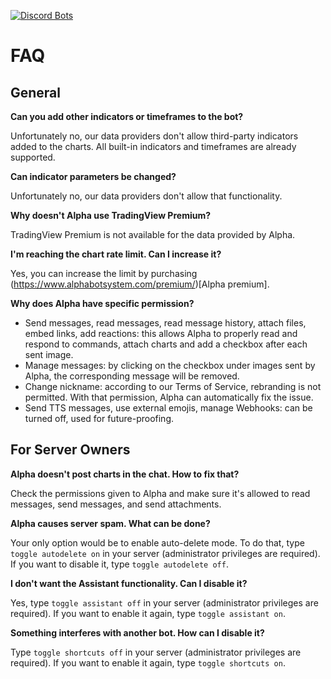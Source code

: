 [![Discord Bots](https://discordbots.org/api/widget/401328409499664394.svg)](https://discordbots.org/bot/401328409499664394)

# FAQ

## General

**Can you add other indicators or timeframes to the bot?**

Unfortunately no, our data providers don't allow third-party indicators added to the charts. All built-in indicators and timeframes are already supported.

**Can indicator parameters be changed?**

Unfortunately no, our data providers don't allow that functionality.

**Why doesn't Alpha use TradingView Premium?**

TradingView Premium is not available for the data provided by Alpha.

**I'm reaching the chart rate limit. Can I increase it?**

Yes, you can increase the limit by purchasing (https://www.alphabotsystem.com/premium/)[Alpha premium].

**Why does Alpha have specific permission?**

- Send messages, read messages, read message history, attach files, embed links, add reactions: this allows Alpha to properly read and respond to commands, attach charts and add a checkbox after each sent image.
- Manage messages: by clicking on the checkbox under images sent by Alpha, the corresponding message will be removed.
- Change nickname: according to our Terms of Service, rebranding is not permitted. With that permission, Alpha can automatically fix the issue.
- Send TTS messages, use external emojis, manage Webhooks: can be turned off, used for future-proofing.


## For Server Owners

**Alpha doesn't post charts in the chat. How to fix that?**

Check the permissions given to Alpha and make sure it's allowed to read messages, send messages, and send attachments.

**Alpha causes server spam. What can be done?**

Your only option would be to enable auto-delete mode. To do that, type `toggle autodelete on` in your server (administrator privileges are required). If you want to disable it, type `toggle autodelete off`.

**I don't want the Assistant functionality. Can I disable it?**

Yes, type `toggle assistant off` in your server (administrator privileges are required). If you want to enable it again, type `toggle assistant on`.

**Something interferes with another bot. How can I disable it?**

Type `toggle shortcuts off` in your server (administrator privileges are required). If you want to enable it again, type `toggle shortcuts on`.
